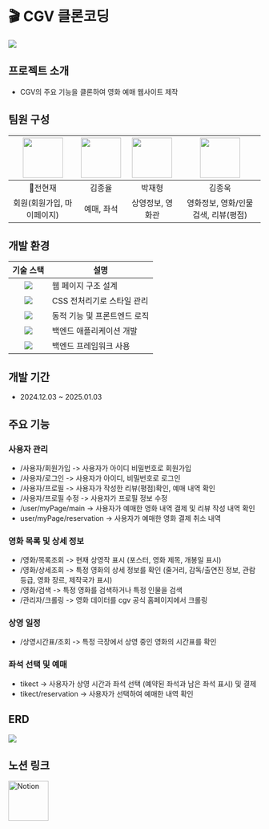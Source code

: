 # 🎬 CGV 클론코딩
<img src="https://newsroom.etomato.com/userfiles/20240401_112826_116930170.jpg">

## 프로젝트 소개
- CGV의 주요 기능을 클론하여 영화 예매 웹사이트 제작

## 팀원 구성

| <a href="https://github.com/Nyeonjae"><img src="https://avatars.githubusercontent.com/u/185048916?v=4" width="80"></a> | <a href="https://github.com/geniyuls"><img src="https://avatars.githubusercontent.com/u/181185824?v=4" width="80"></a> | <a href="https://github.com/escurse"><img src="https://avatars.githubusercontent.com/u/180259666?v=4" width="80"></a> | <a href="https://github.com/kimjonguk1"><img src="https://avatars.githubusercontent.com/u/148532342?v=4" width="80"></a> |
|:-----:|:-----:|:-----:|:-----:|
| :crown:전현재 | 김종율 | 박재형 | 김종욱 |
| 회원(회원가입, 마이페이지) | 예매, 좌석 | 상영정보, 영화관 | 영화정보, 영화/인물 검색, 리뷰(평점) |

## 개발 환경
| **기술 스택** | **설명**                     |
|:-------------:|------------------------------|
|  <img src="https://img.shields.io/badge/html5-E34F26?style=for-the-badge&logo=html5&logoColor=white">           | 웹 페이지 구조 설계          |
| <img src="https://img.shields.io/badge/Scss-green?style=flat&logo=Sass&logoColor=CC6699"/>        | CSS 전처리기로 스타일 관리    |
| <img src="https://img.shields.io/badge/JavaScript-F7DF1E?style=for-the-badge&logo=JavaScript&logoColor=white">    | 동적 기능 및 프론트엔드 로직 |
| <img src="https://img.shields.io/badge/java-007396?style=for-the-badge&logo=OpenJDK&logoColor=white">          | 백엔드 애플리케이션 개발     |
| <img src="https://img.shields.io/badge/springboot-6DB33F?style=for-the-badge&logo=springboot&logoColor=white">    | 백엔드 프레임워크 사용       |

## 개발 기간
- 2024.12.03 ~ 2025.01.03

## 주요 기능
### 사용자 관리
- /사용자/회원가입 -> 사용자가 아이디 비밀번호로 회원가입
- /사용자/로그인 -> 사용자가 아이디, 비밀번호로 로그인
- /사용자/프로필 -> 사용자가 작성한 리뷰(평점)확인, 예매 내역 확인
- /사용자/프로필 수정 -> 사용자가 프로필 정보 수정
- /user/myPage/main -> 사용자가 예매한 영화 내역 결제 및 리뷰 작성 내역 확인
- user/myPage/reservation -> 사용자가 예매한 영화 결제 취소 내역

### 영화 목록 및 상세 정보
- /영화/목록조회 -> 현재 상영작 표시 (포스터, 영화 제목, 개봉일 표시)
- /영화/상세조회 -> 특정 영화의 상세 정보를 확인 (줄거리, 감독/출연진 정보, 관람 등급, 영화 장르, 제작국가 표시)
- /영화/검색 -> 특정 영화를 검색하거나 특정 인물을 검색
- /관리자/크롤링 -> 영화 데이터를 cgv 공식 홈페이지에서 크롤링

### 상영 일정
- /상영시간표/조회 -> 특정 극장에서 상영 중인 영화의 시간표를 확인

### 좌석 선택 및 예매
- tikect -> 사용자가 상영 시간과 좌석 선택 (예약된 좌석과 남은 좌석 표시) 및 결제
- tikect/reservation -> 사용자가 선택하여 예매한 내역 확인

## ERD
<img src="https://img.notionusercontent.com/s3/prod-files-secure%2Fbba77931-e5b0-47ad-bf2b-0d24647cd0c4%2Fc9bcf8ca-95a3-4400-bea5-3b8252e163e2%2Ferd.png/size/w=1420?exp=1733387405&sig=NANjttxYuuVZxz6YQJ32RL4lcnW3ZA_sv9co8MMLEww">

## 노션 링크
<a href="https://tricky-bloom-e01.notion.site/Jongyul-Pirates-Movie-Theater-130221d78586808aa580cbaf5e7a7e6f?pvs=4" target="_blank">
  <img src="https://upload.wikimedia.org/wikipedia/commons/4/45/Notion_app_logo.png" alt="Notion" width="80">
</a>
